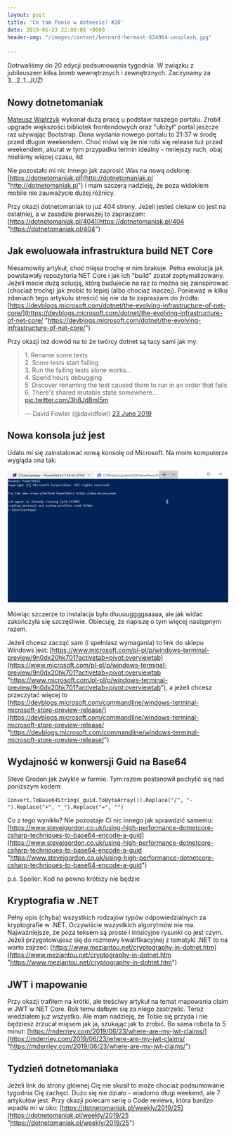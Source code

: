 ```yaml
---
layout: post
title: 'Co tam Panie w dotnecie? #20'
date: 2019-06-23 22:00:00 +0000
header-img: "/images/content/bernard-hermant-624964-unsplash.jpg"

---
```

Dotrwaliśmy do 20 edycji podsumowania tygodnia. W związku z jubileuszem kilka bomb wewnętrznych i zewnętrznych. Zaczynamy za 3...2..1..JUŻ!

## Nowy dotnetomaniak

[Mateusz Wiatrzyk](https://www.linkedin.com/in/mateusz-wiatrzyk-91637516b/) wykonał dużą pracę u podstaw naszego portalu. Zrobił upgrade większości bibliotek frontendowych oraz "ułożył" portal jeszcze raz używając Bootstrap. Dana wydania nowego portalu to 21:37 w środę przed długim weekendem. Choć mówi się że nie robi się release tuż przed weekendem, akurat w tym przypadku termin idealny - mniejszy ruch, obaj mieliśmy więcej czasu, itd

Nie pozostało mi nic innego jak zaprosić Was na nową odsłonę: [https://dotnetomaniak.pl](http://dotnetomaniak.pl "http://dotnetomaniak.pl") i mam szczerą nadzieję, że poza widokiem mobile nie zauważycie dużej różnicy.

Przy okazji dotnetomaniak to już 404 strony. Jeżeli jesteś ciekaw co jest na ostatniej, a w zasadzie pierwszej to zapraszam: [https://dotnetomaniak.pl/404](https://dotnetomaniak.pl/404 "https://dotnetomaniak.pl/404")

## Jak ewoluowała infrastruktura build NET Core

Niesamowity artykuł, choć mięsa trochę w nim brakuje. Pełna ewolucja jak powstawały repozytoria NET Core i jak ich "build" został zoptymalizowany. Jeżeli macie dużą solucję, którą budujecie na raz to można się zainspirować (chociaż trochę) jak zrobić to lepiej (albo chociaż inaczej). Ponieważ w kilku zdaniach tego artykułu streścić się nie da to zapraszam do źródła: [https://devblogs.microsoft.com/dotnet/the-evolving-infrastructure-of-net-core/](https://devblogs.microsoft.com/dotnet/the-evolving-infrastructure-of-net-core/ "https://devblogs.microsoft.com/dotnet/the-evolving-infrastructure-of-net-core/")

Przy okazji też dowód na to że twórcy dotnet są tacy sami jak my:
<blockquote class="twitter-tweet" data-lang="en-gb"><p lang="en" dir="ltr">1. Rename some tests<br>2. Some tests start failing<br>3. Run the failing tests alone works...<br>4. Spend hours debugging<br>5. Discover renaming the test caused them to run in an order that fails<br>6. There's shared mutable state somewhere... <a href="https://t.co/3h8Jd8ml5m">pic.twitter.com/3h8Jd8ml5m</a></p>— David Fowler (@davidfowl) <a href="https://twitter.com/davidfowl/status/1142618508561244160?ref_src=twsrc%5Etfw">23 June 2019</a></blockquote>
<script async src="https://platform.twitter.com/widgets.js" charset="utf-8"></script>

## Nowa konsola już jest

Udało mi się zainstalować nową konsolę od Microsoft. Na moim komputerze wygląda ona tak:

![](/images/content/cmd.png)

Mówiąc szczerze to instalacja była dłuuuuggggaaaaa, ale jak widać zakończyła się szczęśliwie. Obiecuję, że napiszę o tym więcej następnym razem.

Jeżeli chcesz zacząć sam (i spełniasz wymagania) to link do sklepu Windows jest: [https://www.microsoft.com/pl-pl/p/windows-terminal-preview/9n0dx20hk701?activetab=pivot:overviewtab](https://www.microsoft.com/pl-pl/p/windows-terminal-preview/9n0dx20hk701?activetab=pivot:overviewtab "https://www.microsoft.com/pl-pl/p/windows-terminal-preview/9n0dx20hk701?activetab=pivot:overviewtab"), a jeżeli chcesz przeczytać więcej to [https://devblogs.microsoft.com/commandline/windows-terminal-microsoft-store-preview-release/](https://devblogs.microsoft.com/commandline/windows-terminal-microsoft-store-preview-release/ "https://devblogs.microsoft.com/commandline/windows-terminal-microsoft-store-preview-release/")

## Wydajność w konwersji Guid na Base64 

Steve Grodon jak zwykle w formie. Tym razem postanowił pochylić się nad poniższym kodem:

    Convert.ToBase64String(_guid.ToByteArray()).Replace("/", "-").Replace("+", "_").Replace("=", "")

Co z tego wynikło? Nie pozostaje Ci nic innego jak sprawdzić samemu: [https://www.stevejgordon.co.uk/using-high-performance-dotnetcore-csharp-techniques-to-base64-encode-a-guid](https://www.stevejgordon.co.uk/using-high-performance-dotnetcore-csharp-techniques-to-base64-encode-a-guid "https://www.stevejgordon.co.uk/using-high-performance-dotnetcore-csharp-techniques-to-base64-encode-a-guid")

p.s. Spoiler: Kod na pewno krótszy nie będzie 

## Kryptografia w .NET

Pełny opis (chyba) wszystkich rodzajów typów odpowiedzialnych za kryptografie w .NET. Oczywiście wszystkich algorytmów nie ma. Najważniejsze, że poza teksem są proste i intuicyjne rysunki co jest czym. Jeżeli przygotowujesz się do rozmowy kwalifikacyjnej z tematyki .NET to na warto zajrzeć: [https://www.meziantou.net/cryptography-in-dotnet.htm](https://www.meziantou.net/cryptography-in-dotnet.htm "https://www.meziantou.net/cryptography-in-dotnet.htm")

## JWT i mapowanie

Przy okazji trafiłem na krótki, ale treściwy artykuł na temat mapowania claim w JWT w NET Core. Rok temu dałbym się za niego zastrzelić. Teraz wiedziałem już wszystko. Ale mam nadzieję, że Tobie się przyda i nie będziesz zrzucał mięsem jak ja, szukając jak to zrobić. Bo sama robota to 5 minut: [https://mderriey.com/2019/06/23/where-are-my-jwt-claims/](https://mderriey.com/2019/06/23/where-are-my-jwt-claims/ "https://mderriey.com/2019/06/23/where-are-my-jwt-claims/")

## Tydzień dotnetomaniaka

Jeżeli link do strony głównej Cię nie skusił to może chociaż podsumowanie tygodnia Cię zachęci. Dużo się nie działo - wiadomo długi weekend, ale 7 artykułów jest. Przy okazji polecam serię o Code reviews, która bardzo wpadła mi w oko: [https://dotnetomaniak.pl/weekly/2019/25](https://dotnetomaniak.pl/weekly/2019/25 "https://dotnetomaniak.pl/weekly/2019/25")